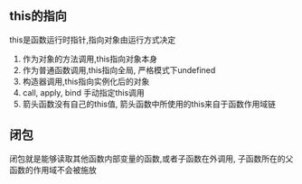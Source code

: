 ## this的指向
  this是函数运行时指针,指向对象由运行方式决定
  1. 作为对象的方法调用,this指向对象本身
  2. 作为普通函数调用,this指向全局, 严格模式下undefined
  3. 构造器调用,this指向实例化后的对象
  4. call, apply, bind 手动指定this调用
  5. 箭头函数没有自己的this值, 箭头函数中所使用的this来自于函数作用域链

## 闭包
  闭包就是能够读取其他函数内部变量的函数,或者子函数在外调用,
  子函数所在的父函数的作用域不会被施放